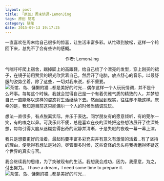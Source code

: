```yaml
---
layout: post
title: 『原创』周末情调-LemonJing
tags: 原创 随笔
category: 随笔
date: 2015-09-13 19:17:25
---
```


一直喜欢在周末给自己很多的惊喜，让生活丰富多彩。从忙碌到放松，这样一个轮回下来，总免不了会有些许的感概。

<center>作者: LemonJing</center>

气喘吁吁爬上宿舍，踹掉脚上的高跟鞋，给自己梳了个漂亮的发型，穿上刚买的裙子，在镜子前用赞赏的眼光欣赏着自己，然后开了电脑，放点舒心的音乐，以最舒服的姿势坐着，除了这些，一切对我来说，都不重要。
![](http://7xlkoc.com1.z0.glb.clouddn.com/9-13-02.png "茶馆、岛、慵懒的猫...都是美好的时光...")
偶尔这样一个人玩玩情调，并不是什么坏事。每每这个时候，我就会觉得自己是一个有着优雅气质的精致的人，并梦想自己一直能够以这样的姿态将生活继续下去。然而回到现实，往往却不能这样。庆幸的是，我知道目前这只能偶尔一个人的时候当情调玩玩。

想法一直很多，有点脱离实际，并乐于表达。同学朋友有的愿意倾听，有的莞尔一笑，有的嗤之以鼻。可我乐此不疲，总是喜欢在夜的深处把这些想法展开了往深处想，每每引得大脑从迷糊变得出奇的沉静并清晰，于是失眠的夜晚一幕一幕上演。

我只是想要更好的活着，最起码要丰富多彩充实并有意义有激情的活着...有了坚持的理由，便觉得有想法是对的，尽管很多时候，这些奇怪的念头将我折磨得怀疑这个世界的真实与否。

我会继续我的思维，为了突破现有的生活。我想我会成功，因为，我愿意，为之，付出努力。
I have a dream，I need some time to prepare it. 
![](http://7xlkoc.com1.z0.glb.clouddn.com/qrcode.jpg "茶馆、岛、慵懒的猫...都是美好的时光...")